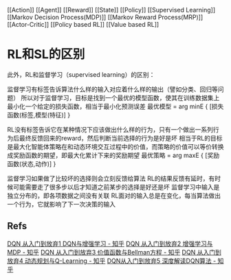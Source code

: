 [[Action]]
[[Agent]]
[[Reward]]
[[State]]
[[Policy]]
[[Supervised Learning]]
[[Markov Decision Process(MDP)]]
[[Markov Reward Process(MRP)]]
[[Actor-Critic]]
[[Policy based RL]]
[[Value based RL]]



# RL和SL的区别
此外，RL和监督学习（supervised learning）的区别：

监督学习有标签告诉算法什么样的输入对应着什么样的输出（譬如分类、回归等问题）
所以对于监督学习，目标是找到一个最优的模型函数，使其在训练数据集上最小化一个给定的损失函数，相当于最小化预测误差
最优模型 = arg minE { [损失函数(标签,模型(特征)] }

RL没有标签告诉它在某种情况下应该做出什么样的行为，只有一个做出一系列行为后最终反馈回来的reward，然后判断当前选择的行为是好是坏
相当于RL的目标是最大化智能体策略在和动态环境交互过程中的价值，而策略的价值可以等价转换成奖励函数的期望，即最大化累计下来的奖励期望
最优策略 = arg maxE { [奖励函数(状态,动作)] }
 
监督学习如果做了比较坏的选择则会立刻反馈给算法
RL的结果反馈有延时，有时候可能需要走了很多步以后才知道之前某步的选择是好还是坏
监督学习中输入是独立分布的，即各项数据之间没有关联
RL面对的输入总是在变化，每当算法做出一个行为，它就影响了下一次决策的输入

## Refs
[DQN 从入门到放弃1 DQN与增强学习 - 知乎](https://zhuanlan.zhihu.com/p/21262246?refer=intelligentunit)
[DQN 从入门到放弃2 增强学习与MDP - 知乎](https://zhuanlan.zhihu.com/p/21292697?refer=intelligentunit)
[DQN 从入门到放弃3 价值函数与Bellman方程 - 知乎](https://zhuanlan.zhihu.com/p/21340755)
[DQN 从入门到放弃4 动态规划与Q-Learning - 知乎](https://zhuanlan.zhihu.com/p/21378532)
[DQN从入门到放弃5 深度解读DQN算法 - 知乎](https://zhuanlan.zhihu.com/p/21421729)